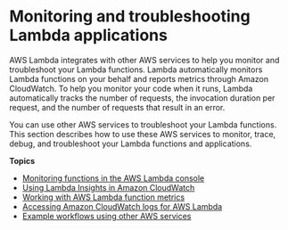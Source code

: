 # Monitoring and troubleshooting Lambda applications<a name="lambda-monitoring"></a>

AWS Lambda integrates with other AWS services to help you monitor and troubleshoot your Lambda functions\. Lambda automatically monitors Lambda functions on your behalf and reports metrics through Amazon CloudWatch\. To help you monitor your code when it runs, Lambda automatically tracks the number of requests, the invocation duration per request, and the number of requests that result in an error\. 

You can use other AWS services to troubleshoot your Lambda functions\. This section describes how to use these AWS services to monitor, trace, debug, and troubleshoot your Lambda functions and applications\.

**Topics**
+ [Monitoring functions in the AWS Lambda console](monitoring-functions-access-metrics.md)
+ [Using Lambda Insights in Amazon CloudWatch](monitoring-insights.md)
+ [Working with AWS Lambda function metrics](monitoring-metrics.md)
+ [Accessing Amazon CloudWatch logs for AWS Lambda](monitoring-cloudwatchlogs.md)
+ [Example workflows using other AWS services](monitoring-servicemap.md)